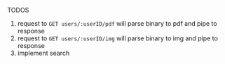 TODOS

1. request to `GET users/:userID/pdf` will parse binary to pdf and pipe to response
2. request to `GET users/:userID/img` will parse binary to img and pipe to response
3. implement search

